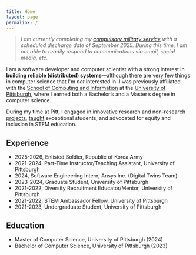 ```yaml
---
title: Home
layout: page
permalink: /
---
```


> _I am currently completing my [compulsory military service](https://en.wikipedia.org/wiki/Conscription_in_South_Korea) with a scheduled discharge date of September 2025. During this time, I am not able to readily respond to communications via email, social media, etc._

I am a software developer and computer scientist with a strong interest in **building reliable (distributed) systems**—although there are very few things in computer science that I'm _not_ interested in. I was previously affiliated with the [School of Computing and Information](https://sci.pitt.edu) at the [University of Pittsburgh](https://pitt.edu), where I earned both a Bachelor’s and a Master’s degree in computer science.

During my time at Pitt, I engaged in innovative research and non-research [projects](./projects/), [taught](./teaching/) exceptional students, and advocated for equity and inclusion in STEM education.

## Experience

- 2025-2026, Enlisted Soldier, Republic of Korea Army
- 2021-2024, Part-Time Instructor/Teaching Assistant, University of Pittsburgh
- 2024, Software Engineering Intern, Ansys Inc. (Digital Twins Team)
- 2023-2024, Graduate Student, University of Pittsburgh
- 2021-2022, Diversity Recruitment Educator/Mentor, University of Pittsburgh
- 2021-2022, STEM Ambassador Fellow, University of Pittsburgh
- 2021-2023, Undergraduate Student, University of Pittsburgh

## Education

- Master of Computer Science, University of Pittsburgh (2024)
- Bachelor of Computer Science, University of Pittsburgh (2023)

